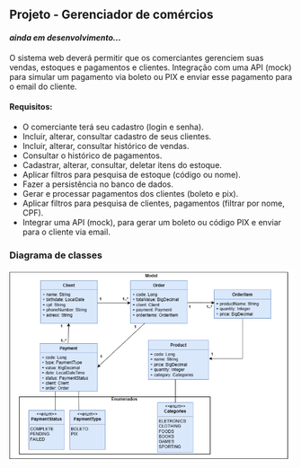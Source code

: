 
## Projeto - Gerenciador de comércios
#### *ainda em desenvolvimento...*

O sistema web deverá permitir que os comerciantes gerenciem suas vendas, estoques e pagamentos e clientes. Integração com uma API (mock) para simular um pagamento via boleto ou PIX e enviar esse pagamento para o email do cliente.

#### Requisitos:
- O comerciante terá seu cadastro (login e senha).
- Incluir, alterar, consultar cadastro de seus clientes.
- Incluir, alterar, consultar histórico de vendas.
- Consultar o histórico de pagamentos.
- Cadastrar, alterar, consultar, deletar itens do estoque.
- Aplicar filtros para pesquisa de estoque (código ou nome).
- Fazer a persistência no banco de dados.
- Gerar e processar pagamentos dos clientes (boleto e pix).
- Aplicar filtros para pesquisa de clientes, pagamentos (filtrar por nome, CPF).
- Integrar uma API (mock), para gerar um boleto ou código PIX e enviar para o cliente via email.

### Diagrama de classes
<img src="/uml-class.png">


